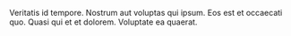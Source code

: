 Veritatis id tempore.
Nostrum aut voluptas qui ipsum.
Eos est et occaecati quo.
Quasi qui et et dolorem.
Voluptate ea quaerat.